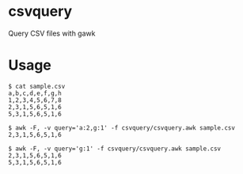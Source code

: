 # csvquery
Query CSV files with gawk

# Usage
```
$ cat sample.csv 
a,b,c,d,e,f,g,h
1,2,3,4,5,6,7,8
2,3,1,5,6,5,1,6
5,3,1,5,6,5,1,6
```
```
$ awk -F, -v query='a:2,g:1' -f csvquery/csvquery.awk sample.csv 
2,3,1,5,6,5,1,6
```
```
$ awk -F, -v query='g:1' -f csvquery/csvquery.awk sample.csv 
2,3,1,5,6,5,1,6
5,3,1,5,6,5,1,6
```
